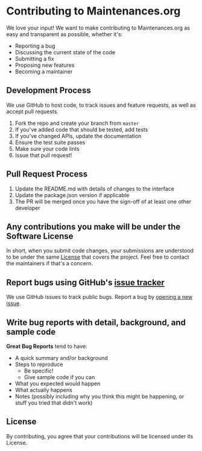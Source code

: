# Contributing to Maintenances.org

We love your input! We want to make contributing to Maintenances.org as easy and transparent as possible, whether it's:

- Reporting a bug
- Discussing the current state of the code
- Submitting a fix
- Proposing new features
- Becoming a maintainer

## Development Process
We use GitHub to host code, to track issues and feature requests, as well as accept pull requests.

1. Fork the repo and create your branch from `master`
2. If you've added code that should be tested, add tests
3. If you've changed APIs, update the documentation
4. Ensure the test suite passes
5. Make sure your code lints
6. Issue that pull request!

## Pull Request Process

1. Update the README.md with details of changes to the interface
2. Update the package.json version if applicable
3. The PR will be merged once you have the sign-off of at least one other developer

## Any contributions you make will be under the Software License
In short, when you submit code changes, your submissions are understood to be under the same [License](LICENSE) that covers the project. Feel free to contact the maintainers if that's a concern.

## Report bugs using GitHub's [issue tracker](https://github.com/goodsmash/maintenances/issues)
We use GitHub issues to track public bugs. Report a bug by [opening a new issue](https://github.com/goodsmash/maintenances/issues/new/choose).

## Write bug reports with detail, background, and sample code

**Great Bug Reports** tend to have:

- A quick summary and/or background
- Steps to reproduce
  - Be specific!
  - Give sample code if you can
- What you expected would happen
- What actually happens
- Notes (possibly including why you think this might be happening, or stuff you tried that didn't work)

## License
By contributing, you agree that your contributions will be licensed under its License.
